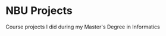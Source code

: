 NBU Projects
=========================

Course projects I did during my Master's Degree in Informatics
